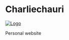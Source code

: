 # Charliechauri

[![Logo](./images/charliechauri_logo.svg)](http://dev.charliechauri.com)

Personal website